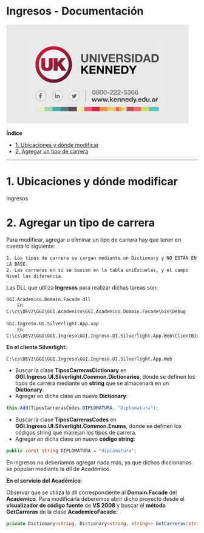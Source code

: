 # Ingresos - Documentación

![](https://raw.githubusercontent.com/gchervet/Documentacion/master/images/kennedy_logo.jpg)

**Índice**

* [1. Ubicaciones y dónde modificar](#ubicaciones)
* [2. Agregar un tipo de carrera](#agregartipocarrera)

---------------------------------------

<a name="ubicaciones" />

# 1. Ubicaciones y dónde modificar

Ingresos 

<a name="agregartipocarrera" />

# 2. Agregar un tipo de carrera

Para modificar, agregar o eliminar un tipo de carrera hay que tener en cuenta lo siguiente:

	1. Los tipos de carrera se cargan mediante un Dictionary y NO ESTÁN EN LA BASE.
	2. Las carreras en sí se buscan en la tabla uniEscuelas, y el campo Nivel las diferencia.

Las DLL que utiliza **Ingresos** para realizar dichas tareas son:

	GGI.Academico.Domain.Facade.dll
		En C:\cs\DEV2\GGI\GGI.Academico\GGI.Academico.Domain.Facade\bin\Debug
	
	GGI.Ingreso.UI.Silverlight.App.xap
		En C:\cs\DEV2\GGI\GGI.Ingreso\GGI.Ingreso.UI.Silverlight.App.Web\ClientBin

**En el cliente Silverlight:**

	C:\cs\DEV2\GGI\GGI.Ingreso\GGI.Ingreso.UI.Silverlight.App.Web

- Buscar la clase **TiposCarrerasDictionary** en **GGI.Ingreso.UI.Silverlight.Common.Dictionaries**, donde se definen los tipos de carrera mediante un **string** que se almacenará en un **Dictionary**.
- Agregar en dicha clase un nuevo **Dictionary**:

```c#
this.Add(TiposCarrerasCodes.DIPLOMATURA, "Diplomatura");
```

- Buscar la clase **TiposCarrerasCodes** en **GGI.Ingreso.UI.Silverlight.Common.Enums**, donde se definen los códigos string que manejan los tipos de carrera.
- Agregar en dicha clase un nuevo **código string**:

```c#
public const string DIPLOMATURA = "diplomatura";
```

En ingresos no deberíamos agregar nada más, ya que dichos diccionarios se populan mediante la dll de Académico.

**En el servicio del Académico**:

Observar que se utiliza la dll correspondiente al **Domain.Facade** del **Academico**. Para modificarla deberemos abrir dicho proyecto desde el **visualizador de código fuente** de **VS 2008** y buscar el **método GetCarreras** de la clase **AcademicoFacade**: 

```c#
private Dictionary<string, Dictionary<string, string>> GetCarreras(string modalidad)
```

